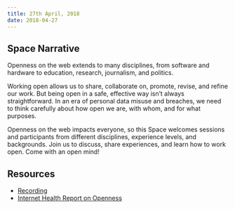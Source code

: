 ```yaml
---
title: 27th April, 2018
date: 2018-04-27
---
```


## Space Narrative

Openness on the web extends to many disciplines, from software and hardware to education, research, journalism, and politics.

Working open allows us to share, collaborate on, promote, revise, and refine our work. But being open in a safe, effective way isn’t always straightforward. In an era of personal data misuse and breaches, we need to think carefully about how open we are, with whom, and for what purposes.

Openness on the web impacts everyone, so this Space welcomes sessions and participants from different disciplines, experience levels, and backgrounds. Join us to discuss, share experiences, and learn how to work open. Come with an open mind!

## Resources

- [Recording]( https://drive.google.com/open?id=1IMY2dH1EasEdjXj7mgR5ING8p72-NRSw)
- [Internet Health Report on Openness]( https://internethealthreport.org/2018/category/openness/)

